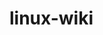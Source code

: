 # linux-wiki

<!--
> for Linux Distros see [VMs](/SLIT-projects/02-Operating_Systems/I-VMs/readme.md)

> "UNIX-like... Linux architecture (packages, desktop, window-managers, etc.)"

```markdown
# DRAFT
```

> watching [ASIR-YOND](https://github.com/pabloqpacin/BEYOND-ASIR/blob/main/YOND/linux_rookery/wiki-cheatsheet.md#neofetch)

- [linux-wiki](#linux-wiki)
  - [package installers](#package-installers)

## package installers 
- apt
    - Ubuntu-based, Debian-based
- calamares
    - Arch-based 
- curl
- grep


---

[subshells & scripting](https://linuxhandbook.com/subshell/)

-->